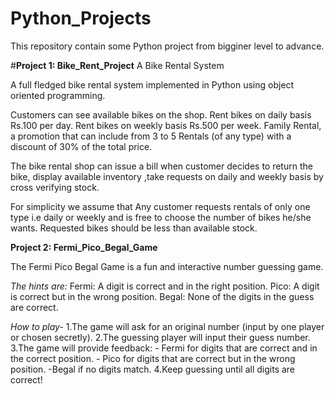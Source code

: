 # Python_Projects

This repository contain some Python project from bigginer level to advance.


#**Project 1: Bike_Rent_Project**
A Bike Rental System

A full fledged bike rental system implemented in Python using object oriented programming.

Customers can see available bikes on the shop. Rent bikes on daily basis Rs.100 per day. Rent bikes on weekly basis Rs.500 per week. Family Rental, a promotion that can include from 3 to 5 Rentals (of any type) with a discount of 30% of the total price.

The bike rental shop can issue a bill when customer decides to return the bike, display available inventory ,take requests on daily and weekly basis by cross verifying stock.

For simplicity we assume that Any customer requests rentals of only one type i.e daily or weekly and is free to choose the number of bikes he/she wants. Requested bikes should be less than available stock.


**Project 2: Fermi_Pico_Begal_Game**

The Fermi Pico Begal Game is a fun and interactive number guessing game. 

*The hints are:*
Fermi: A digit is correct and in the right position.
Pico: A digit is correct but in the wrong position.
Begal: None of the digits in the guess are correct.

*How to play-*
1.The game will ask for an original number (input by one player or chosen secretly).
2.The guessing player will input their guess number.
3.The game will provide feedback:
    - Fermi for digits that are correct and in the correct position.
    - Pico for digits that are correct but in the wrong position.
     -Begal if no digits match.
4.Keep guessing until all digits are correct!
